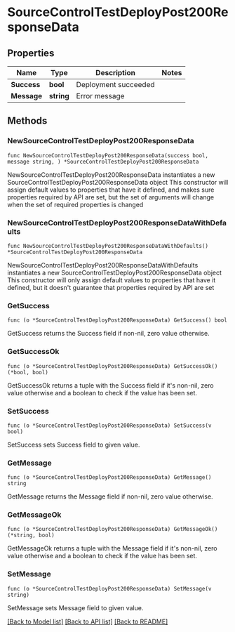 # SourceControlTestDeployPost200ResponseData

## Properties

Name | Type | Description | Notes
------------ | ------------- | ------------- | -------------
**Success** | **bool** | Deployment succeeded | 
**Message** | **string** | Error message | 

## Methods

### NewSourceControlTestDeployPost200ResponseData

`func NewSourceControlTestDeployPost200ResponseData(success bool, message string, ) *SourceControlTestDeployPost200ResponseData`

NewSourceControlTestDeployPost200ResponseData instantiates a new SourceControlTestDeployPost200ResponseData object
This constructor will assign default values to properties that have it defined,
and makes sure properties required by API are set, but the set of arguments
will change when the set of required properties is changed

### NewSourceControlTestDeployPost200ResponseDataWithDefaults

`func NewSourceControlTestDeployPost200ResponseDataWithDefaults() *SourceControlTestDeployPost200ResponseData`

NewSourceControlTestDeployPost200ResponseDataWithDefaults instantiates a new SourceControlTestDeployPost200ResponseData object
This constructor will only assign default values to properties that have it defined,
but it doesn't guarantee that properties required by API are set

### GetSuccess

`func (o *SourceControlTestDeployPost200ResponseData) GetSuccess() bool`

GetSuccess returns the Success field if non-nil, zero value otherwise.

### GetSuccessOk

`func (o *SourceControlTestDeployPost200ResponseData) GetSuccessOk() (*bool, bool)`

GetSuccessOk returns a tuple with the Success field if it's non-nil, zero value otherwise
and a boolean to check if the value has been set.

### SetSuccess

`func (o *SourceControlTestDeployPost200ResponseData) SetSuccess(v bool)`

SetSuccess sets Success field to given value.


### GetMessage

`func (o *SourceControlTestDeployPost200ResponseData) GetMessage() string`

GetMessage returns the Message field if non-nil, zero value otherwise.

### GetMessageOk

`func (o *SourceControlTestDeployPost200ResponseData) GetMessageOk() (*string, bool)`

GetMessageOk returns a tuple with the Message field if it's non-nil, zero value otherwise
and a boolean to check if the value has been set.

### SetMessage

`func (o *SourceControlTestDeployPost200ResponseData) SetMessage(v string)`

SetMessage sets Message field to given value.



[[Back to Model list]](../README.md#documentation-for-models) [[Back to API list]](../README.md#documentation-for-api-endpoints) [[Back to README]](../README.md)


